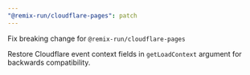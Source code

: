 ```yaml
---
"@remix-run/cloudflare-pages": patch
---
```


Fix breaking change for `@remix-run/cloudflare-pages`

Restore Cloudflare event context fields in `getLoadContext` argument for backwards compatibility.
